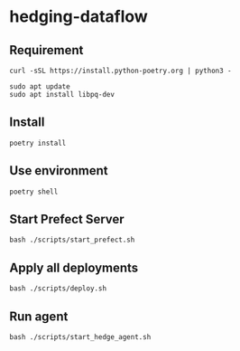 # hedging-dataflow

## Requirement

```
curl -sSL https://install.python-poetry.org | python3 -

sudo apt update
sudo apt install libpq-dev
```

## Install

```
poetry install
```

## Use environment

```
poetry shell
```

## Start Prefect Server

```
bash ./scripts/start_prefect.sh
```

## Apply all deployments

```
bash ./scripts/deploy.sh
```

## Run agent

```
bash ./scripts/start_hedge_agent.sh
```
